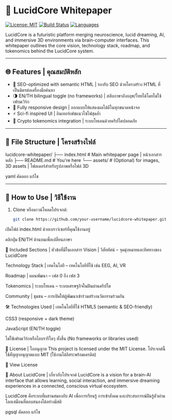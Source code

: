 # 🧠 LucidCore Whitepaper

[![License: MIT](https://img.shields.io/badge/license-MIT-blue.svg)](LICENSE)
[![Build Status](https://img.shields.io/badge/status-active-brightgreen)](#)
[![Languages](https://img.shields.io/badge/language-en%2Fth-blueviolet)](#)

LucidCore is a futuristic platform merging neuroscience, lucid dreaming, AI, and immersive 3D environments via brain-computer interfaces. This whitepaper outlines the core vision, technology stack, roadmap, and tokenomics behind the LucidCore system.

---

## 🌐 Features | คุณสมบัติหลัก

- 🧬 SEO-optimized with semantic HTML | รองรับ SEO ด้วยโครงสร้าง HTML ที่เป็นมิตรต่อเครื่องมือค้นหา
- 🌗 EN/TH bilingual toggle (no frameworks) | สลับภาษาอังกฤษ/ไทยได้โดยไม่ใช้เฟรมเวิร์ก
- 📱 Fully responsive design | ออกแบบให้แสดงผลได้ดีในทุกขนาดหน้าจอ
- ⚡ Sci-fi inspired UI | อินเทอร์เฟซแนวไซไฟสุดล้ำ
- 🔐 Crypto tokenomics integration | ระบบโทเคนด้วยคริปโตปลอดภัย

---

## 📂 File Structure | โครงสร้างไฟล์

lucidcore-whitepaper/
├── index.html # Main whitepaper page | หน้าเอกสารหลัก
├── README.md # You're here
└── assets/ # (Optional) for images, 3D assets | โฟลเดอร์สำหรับรูปภาพหรือไฟล์ 3D

yaml
คัดลอก
แก้ไข

---

## 🚀 How to Use | วิธีใช้งาน

1. Clone หรือดาวน์โหลดโปรเจกต์:
   ```bash
   git clone https://github.com/your-username/lucidcore-whitepaper.git
เปิดไฟล์ index.html ด้วยเบราว์เซอร์ที่คุณใช้งานอยู่

คลิกปุ่ม EN/TH ด้านบนเพื่อเปลี่ยนภาษา

📖 Included Sections | หัวข้อที่มีในเอกสาร
Vision | วิสัยทัศน์ – จุดมุ่งหมายและทิศทางของ LucidCore

Technology Stack | เทคโนโลยี – เทคโนโลยีที่ใช้ เช่น EEG, AI, VR

Roadmap | แผนพัฒนา – เฟส 0 ถึง เฟส 3

Tokenomics | ระบบโทเคน – ระบบเศรษฐกิจในฝันผ่านคริปโต

Community | ชุมชน – การเปิดให้ผู้พัฒนาเข้าร่วมสร้างนวัตกรรมร่วมกัน

🛠️ Technologies Used | เทคโนโลยีที่ใช้
HTML5 (semantic & SEO-friendly)

CSS3 (responsive + dark theme)

JavaScript (EN/TH toggle)

ไม่ใช้เฟรมเวิร์กหรือไลบรารีใดๆ ทั้งสิ้น (No frameworks or libraries used)

📄 License | ใบอนุญาต
This project is licensed under the MIT License.
โปรเจกต์นี้ใช้สัญญาอนุญาตแบบ MIT (ใช้งานได้อิสระพร้อมเครดิต)

🔗 View License

🧠 About LucidCore | เกี่ยวกับโปรเจกต์
LucidCore is a vision for a brain-AI interface that allows learning, social interaction, and immersive dreaming experiences in a connected, conscious virtual ecosystem.

LucidCore คือระบบที่ผสานสมองกับ AI เพื่อการเรียนรู้ การเข้าสังคม และประสบการณ์ฝันรู้ตัวผ่านโลกเสมือนที่ตอบสนองได้อย่างมีสติ

pgsql
คัดลอก
แก้ไข
